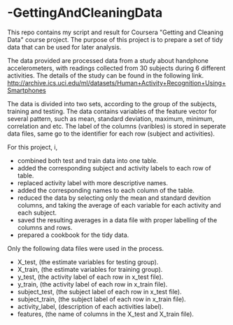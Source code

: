 # -GettingAndCleaningData

This repo contains my script and result for Coursera "Getting and Cleaning Data" course project. The purpose of this project is to prepare a set of tidy data that can be used for later analysis.

The data provided are processed data from a study about handphone accelerometers, with readings collected from 30 subjects during 6 different activities. The details of the study can be found in the following link.  
http://archive.ics.uci.edu/ml/datasets/Human+Activity+Recognition+Using+Smartphones

The data is divided into two sets, according to the group of the subjects, training and testing. The data contains variables of the feature vector for several pattern, such as mean, standard deviation, maximum, minimum, correlation and etc. The label of the columns (varibles) is stored in seperate data files, same go to the identifier for each row (subject and activities).

For this project, i,
* combined both test and train data into one table.
* added the corresponding subject and activity labels to each row of table.
* replaced activity label with more descriptive names.
* added the corresponding names to each column of the table.
* reduced the data by selecting only the mean and standard devition columns, and taking the average of each variable for each activity and each subject.
* saved the resulting averages in a data file with proper labelling of the columns and rows.
* prepared a cookbook for the tidy data.

Only the following data files were used in the process.
* X_test, (the estimate variables for testing group).
* X_train, (the estimate variables for training group).
* y_test, (the activity label of each row in x_test file).
* y_train, (the activity label of each row in x_train file).
* subject_test, (the subject label of each row in x_test file).
* subject_train, (the subject label of each row in x_train file).
* activity_label, (description of each activities label).
* features, (the name of columns in the X_test and X_train file).
